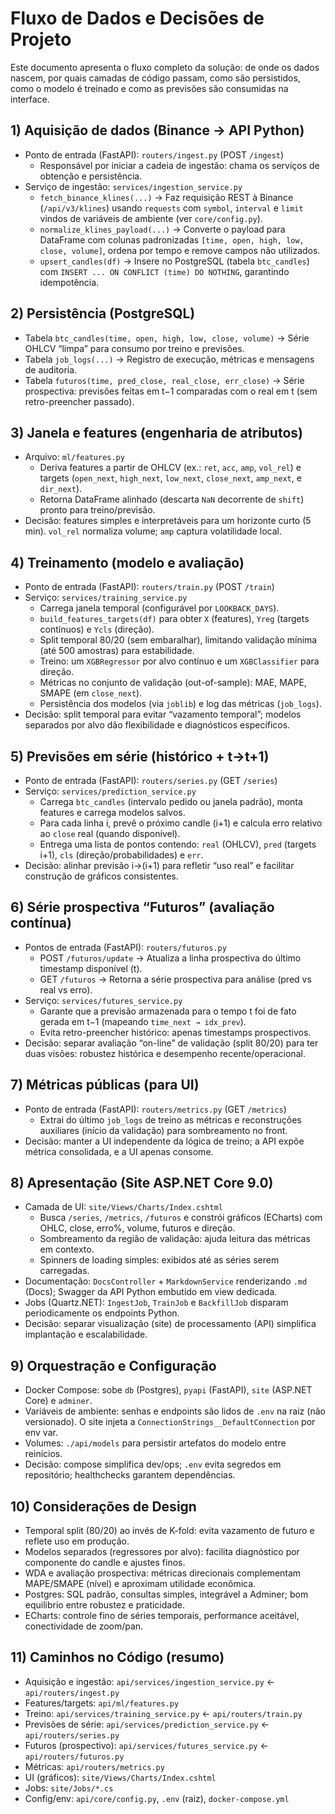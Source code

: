 # Fluxo de Dados e Decisões de Projeto

Este documento apresenta o fluxo completo da solução: de onde os dados nascem, por quais camadas de código passam, como são persistidos, como o modelo é treinado e como as previsões são consumidas na interface.

## 1) Aquisição de dados (Binance → API Python)

- Ponto de entrada (FastAPI): `routers/ingest.py` (POST `/ingest`)
  - Responsável por iniciar a cadeia de ingestão: chama os serviços de obtenção e persistência.
- Serviço de ingestão: `services/ingestion_service.py`
  - `fetch_binance_klines(...)` → Faz requisição REST à Binance (`/api/v3/klines`) usando `requests` com `symbol`, `interval` e `limit` vindos de variáveis de ambiente (ver `core/config.py`).
  - `normalize_klines_payload(...)` → Converte o payload para DataFrame com colunas padronizadas `[time, open, high, low, close, volume]`, ordena por tempo e remove campos não utilizados.
  - `upsert_candles(df)` → Insere no PostgreSQL (tabela `btc_candles`) com `INSERT ... ON CONFLICT (time) DO NOTHING`, garantindo idempotência.

## 2) Persistência (PostgreSQL)

- Tabela `btc_candles(time, open, high, low, close, volume)` → Série OHLCV “limpa” para consumo por treino e previsões.
- Tabela `job_logs(...)` → Registro de execução, métricas e mensagens de auditoria.
- Tabela `futuros(time, pred_close, real_close, err_close)` → Série prospectiva: previsões feitas em t−1 comparadas com o real em t (sem retro-preencher passado).

## 3) Janela e features (engenharia de atributos)

- Arquivo: `ml/features.py`
  - Deriva features a partir de OHLCV (ex.: `ret`, `acc`, `amp`, `vol_rel`) e targets (`open_next`, `high_next`, `low_next`, `close_next`, `amp_next`, e `dir_next`).
  - Retorna DataFrame alinhado (descarta `NaN` decorrente de `shift`) pronto para treino/previsão.
- Decisão: features simples e interpretáveis para um horizonte curto (5 min). `vol_rel` normaliza volume; `amp` captura volatilidade local.

## 4) Treinamento (modelo e avaliação)

- Ponto de entrada (FastAPI): `routers/train.py` (POST `/train`)
- Serviço: `services/training_service.py`
  - Carrega janela temporal (configurável por `LOOKBACK_DAYS`).
  - `build_features_targets(df)` para obter `X` (features), `Yreg` (targets contínuos) e `Ycls` (direção).
  - Split temporal 80/20 (sem embaralhar), limitando validação mínima (até 500 amostras) para estabilidade.
  - Treino: um `XGBRegressor` por alvo contínuo e um `XGBClassifier` para direção.
  - Métricas no conjunto de validação (out-of-sample): MAE, MAPE, SMAPE (em `close_next`).
  - Persistência dos modelos (via `joblib`) e log das métricas (`job_logs`).
- Decisão: split temporal para evitar “vazamento temporal”; modelos separados por alvo dão flexibilidade e diagnósticos específicos.

## 5) Previsões em série (histórico + t→t+1)

- Ponto de entrada (FastAPI): `routers/series.py` (GET `/series`)
- Serviço: `services/prediction_service.py`
  - Carrega `btc_candles` (intervalo pedido ou janela padrão), monta features e carrega modelos salvos.
  - Para cada linha i, prevê o próximo candle (i+1) e calcula erro relativo ao `close` real (quando disponível).
  - Entrega uma lista de pontos contendo: `real` (OHLCV), `pred` (targets i+1), `cls` (direção/probabilidades) e `err`.
- Decisão: alinhar previsão i→(i+1) para refletir “uso real” e facilitar construção de gráficos consistentes.

## 6) Série prospectiva “Futuros” (avaliação contínua)

- Pontos de entrada (FastAPI): `routers/futuros.py`
  - POST `/futuros/update` → Atualiza a linha prospectiva do último timestamp disponível (t).
  - GET `/futuros` → Retorna a série prospectiva para análise (pred vs real vs erro).
- Serviço: `services/futures_service.py`
  - Garante que a previsão armazenada para o tempo t foi de fato gerada em t−1 (mapeando `time_next → idx_prev`).
  - Evita retro-preencher histórico: apenas timestamps prospectivos.
- Decisão: separar avaliação “on-line” de validação (split 80/20) para ter duas visões: robustez histórica e desempenho recente/operacional.

## 7) Métricas públicas (para UI)

- Ponto de entrada (FastAPI): `routers/metrics.py` (GET `/metrics`)
  - Extrai do último `job_logs` de treino as métricas e reconstruções auxiliares (início da validação) para sombreamento no front.
- Decisão: manter a UI independente da lógica de treino; a API expõe métrica consolidada, e a UI apenas consome.

## 8) Apresentação (Site ASP.NET Core 9.0)

- Camada de UI: `site/Views/Charts/Index.cshtml`
  - Busca `/series`, `/metrics`, `/futuros` e constrói gráficos (ECharts) com OHLC, close, erro%, volume, futuros e direção.
  - Sombreamento da região de validação: ajuda leitura das métricas em contexto.
  - Spinners de loading simples: exibidos até as séries serem carregadas.
- Documentação: `DocsController` + `MarkdownService` renderizando `.md` (Docs); Swagger da API Python embutido em view dedicada.
- Jobs (Quartz.NET): `IngestJob`, `TrainJob` e `BackfillJob` disparam periodicamente os endpoints Python.
- Decisão: separar visualização (site) de processamento (API) simplifica implantação e escalabilidade.

## 9) Orquestração e Configuração

- Docker Compose: sobe `db` (Postgres), `pyapi` (FastAPI), `site` (ASP.NET Core) e `adminer`.
- Variáveis de ambiente: senhas e endpoints são lidos de `.env` na raiz (não versionado). O site injeta a `ConnectionStrings__DefaultConnection` por env var.
- Volumes: `./api/models` para persistir artefatos do modelo entre reinícios.
- Decisão: compose simplifica dev/ops; `.env` evita segredos em repositório; healthchecks garantem dependências.

## 10) Considerações de Design

- Temporal split (80/20) ao invés de K-fold: evita vazamento de futuro e reflete uso em produção.
- Modelos separados (regressores por alvo): facilita diagnóstico por componente do candle e ajustes finos.
- WDA e avaliação prospectiva: métricas direcionais complementam MAPE/SMAPE (nível) e aproximam utilidade econômica.
- Postgres: SQL padrão, consultas simples, integrável a Adminer; bom equilibrio entre robustez e praticidade.
- ECharts: controle fino de séries temporais, performance aceitável, conectividade de zoom/pan.

## 11) Caminhos no Código (resumo)

- Aquisição e ingestão: `api/services/ingestion_service.py` ← `api/routers/ingest.py`
- Features/targets: `api/ml/features.py`
- Treino: `api/services/training_service.py` ← `api/routers/train.py`
- Previsões de série: `api/services/prediction_service.py` ← `api/routers/series.py`
- Futuros (prospectivo): `api/services/futures_service.py` ← `api/routers/futuros.py`
- Métricas: `api/routers/metrics.py`
- UI (gráficos): `site/Views/Charts/Index.cshtml`
- Jobs: `site/Jobs/*.cs`
- Config/env: `api/core/config.py`, `.env` (raiz), `docker-compose.yml`
